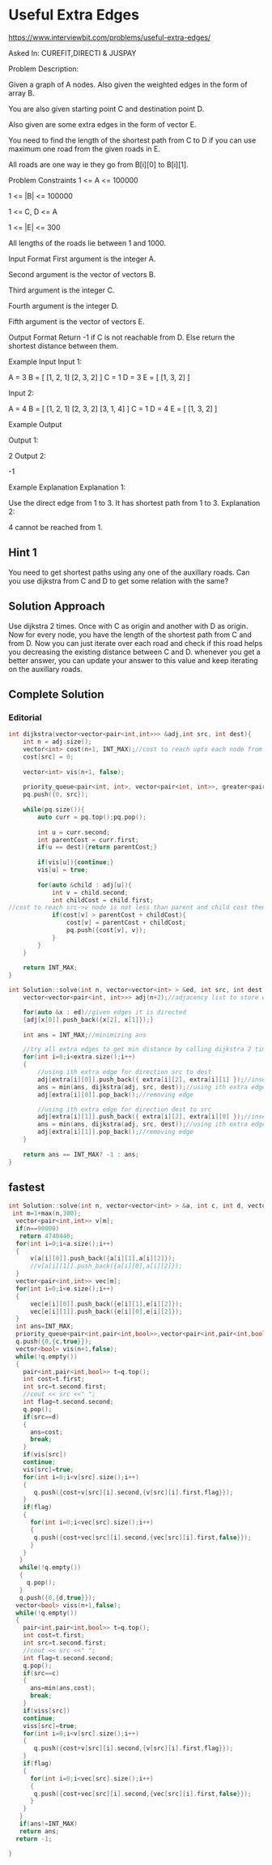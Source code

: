 # Useful Extra Edges

https://www.interviewbit.com/problems/useful-extra-edges/

Asked In:
CUREFIT,DIRECTI & JUSPAY

Problem Description:

Given a graph of A nodes. Also given the weighted edges in the form of array B.

You are also given starting point C and destination point D.

Also given are some extra edges in the form of vector E.

You need to find the length of the shortest path from C to D if you can use maximum one road from the given roads in E.

All roads are one way ie they go from B[i][0] to B[i][1].



Problem Constraints
1 <= A <= 100000

1 <= |B| <= 100000

1 <= C, D <= A

1 <= |E| <= 300

All lengths of the roads lie between 1 and 1000.



Input Format
First argument is the integer A.

Second argument is the vector of vectors B.

Third argument is the integer C.

Fourth argument is the integer D.

Fifth argument is the vector of vectors E.



Output Format
Return -1 if C is not reachable from D. Else return the shortest distance between them.



Example Input
Input 1:

 A = 3
B = [   [1, 2, 1]
        [2, 3, 2]
    ]
C = 1
D = 3
E = [   [1, 3, 2]
    ]
    
    
Input 2:

 A = 4
B = [   [1, 2, 1]
        [2, 3, 2]
        [3, 1, 4]
    ]
C = 1
D = 4
E = [   [1, 3, 2]
    ]


Example Output

Output 1:

 2
Output 2:

 -1


Example Explanation
Explanation 1:

 Use the direct edge from 1 to 3. It has shortest path from 1 to 3.
Explanation 2:

 4 cannot be reached from 1.
   
   
   
## Hint 1
   
You need to get shortest paths using any one of
the auxillary roads. Can you use dijkstra from C and D
to get some relation with the same?
   
## Solution Approach
   
Use dijkstra 2 times. Once with C as origin and another
with D as origin. Now for every node, you have the length of the shortest path from
C and from D. Now you can just iterate over each road and check if this road
helps you decreasing the existing distance between C and D.
whenever you get a better answer, you can update your answer to this
value and keep iterating on the auxillary roads.
  
  
  
## Complete Solution
  
### Editorial
  
```cpp
int dijkstra(vector<vector<pair<int,int>>> &adj,int src, int dest){
    int n = adj.size();
    vector<int> cost(n+1, INT_MAX);//cost to reach upto each node from src
    cost[src] = 0;
    
    vector<int> vis(n+1, false);
    
    priority_queue<pair<int, int>, vector<pair<int, int>>, greater<pair<int, int>>> pq;//min heap
    pq.push({0, src});
    
    while(pq.size()){
        auto curr = pq.top();pq.pop();
        
        int u = curr.second;
        int parentCost = curr.first;
        if(u == dest){return parentCost;}
        
        if(vis[u]){continue;}
        vis[u] = true;
        
        for(auto &child : adj[u]){
            int v = child.second;
            int childCost = child.first;
//cost to reach src->v node is not less than parent and child cost then update and push in queue
            if(cost[v] > parentCost + childCost){
                cost[v] = parentCost + childCost;
                pq.push({cost[v], v});
            }
        }
    }
    
    return INT_MAX;
}

int Solution::solve(int n, vector<vector<int> > &ed, int src, int dest, vector<vector<int> > &extra) {
    vector<vector<pair<int, int>>> adj(n+2);//adjacency list to store edges

    for(auto &x : ed)//given edges it is directed
    {adj[x[0]].push_back({x[2], x[1]});}
    
    int ans = INT_MAX;//minimizing ans

    //try all extra edges to get min distance by calling dijkstra 2 times
    for(int i=0;i<extra.size();i++)
    {
        //using ith extra edge for direction src to dest 
        adj[extra[i][0]].push_back({ extra[i][2], extra[i][1] });//inseting edge
        ans = min(ans, dijkstra(adj, src, dest));//using ith extra edge we call dijkstra to get min distance and updating it
        adj[extra[i][0]].pop_back();//removing edge

        //using ith extra edge for direction dest to src 
        adj[extra[i][1]].push_back({ extra[i][2], extra[i][0] });//inserting edges
        ans = min(ans, dijkstra(adj, src, dest));//using ith extra edge we call dijkstra to get min distance and updating it
        adj[extra[i][1]].pop_back();//removing edge
    }
    
    return ans == INT_MAX? -1 : ans;
}

```
  
  
 ## fastest
 ```cpp 
 int Solution::solve(int n, vector<vector<int> > &a, int c, int d, vector<vector<int> > &e) {
  int m=1+max(n,300);
   vector<pair<int,int>> v[m];
   if(n==90000)
    return 4740440;
   for(int i=0;i<a.size();i++)
   {
       v[a[i][0]].push_back({a[i][1],a[i][2]});
       //v[a[i][1]].push_back({a[i][0],a[i][2]});
   }
   vector<pair<int,int>> vec[m];
   for(int i=0;i<e.size();i++)
   {
       vec[e[i][0]].push_back({e[i][1],e[i][2]});
       vec[e[i][1]].push_back({e[i][0],e[i][2]});
   }
   int ans=INT_MAX;
   priority_queue<pair<int,pair<int,bool>>,vector<pair<int,pair<int,bool>>>,greater<pair<int,pair<int,bool>>>> q;
   q.push({0,{c,true}});
   vector<bool> vis(n+1,false);
   while(!q.empty())
   {
     pair<int,pair<int,bool>> t=q.top();
     int cost=t.first;
     int src=t.second.first;
     //cout << src <<" ";
     int flag=t.second.second;
     q.pop();
     if(src==d)
     {
       ans=cost;
       break;
     }
     if(vis[src])
     continue;
     vis[src]=true;
     for(int i=0;i<v[src].size();i++)
     {
        q.push({cost+v[src][i].second,{v[src][i].first,flag}});
     }
     if(flag)
     {
       for(int i=0;i<vec[src].size();i++)
       {
        q.push({cost+vec[src][i].second,{vec[src][i].first,false}});
       }
     }
    }
    while(!q.empty())
    {
      q.pop();
    }
    q.push({0,{d,true}});
   vector<bool> viss(n+1,false);
   while(!q.empty())
   {
     pair<int,pair<int,bool>> t=q.top();
     int cost=t.first;
     int src=t.second.first;
     //cout << src <<" ";
     int flag=t.second.second;
     q.pop();
     if(src==c)
     {
       ans=min(ans,cost);
       break;
     }
     if(viss[src])
     continue;
     viss[src]=true;
     for(int i=0;i<v[src].size();i++)
     {
        q.push({cost+v[src][i].second,{v[src][i].first,flag}});
     }
     if(flag)
     {
       for(int i=0;i<vec[src].size();i++)
       {
        q.push({cost+vec[src][i].second,{vec[src][i].first,false}});
       }
     }
    }
    if(ans!=INT_MAX)
    return ans;
   return -1;

}
```


  
  
  
  
  
